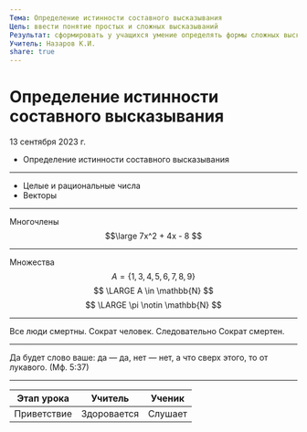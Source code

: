 ```yaml
---
Тема: Определение истинности составного высказывания
Цель: ввести понятие простых и сложных высказываний
Результат: сформировать у учащихся умение определять формы сложных высказываний;
Учитель: Назаров К.И.
share: true
---
```

# Определение истинности составного высказывания

13 сентября 2023 г.
- Определение истинности 
составного высказывания

---
- Целые и рациональные числа
- Векторы
---
Многочлены
$$\large 7x^2 + 4x - 8 $$

---
Множества
$$А=\left\{1,3,4,5,6,7,8,9\right\}
$$
$$ \LARGE 
А \in \mathbb{N} $$
$$ \LARGE \pi \notin \mathbb{N}  $$

---
Все люди смертны.
Сократ человек.
Следовательно Сократ смертен.

---
Да будет слово ваше: да — да, нет — нет, 
а что сверх этого, то от лукавого. (Мф. 5:37)

---

| Этап урока  | Учитель     | Ученик  |
| ----------- | ----------- | ------- |
| Приветствие | Здоровается | Слушает |

